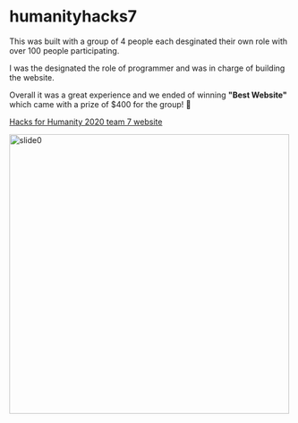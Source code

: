 # humanityhacks7
 
This was built with a group of 4 people each desginated their own role with over 100 people participating.

I was the designated the role of programmer and was in charge of building the website.

Overall it was a great experience and we ended of winning **"Best Website"** which came with a prize of $400 for the group! 🏅

<a href="https://aimarket.github.io/humanityhacks7/">Hacks for Humanity 2020 team 7 website </a>

<img src="https://github.com/aimarket/humanityhacks7/blob/master/chrome_fBu5cF1tu9.gif?raw=true" alt="slide0" title="Slide0" height="500"/>
